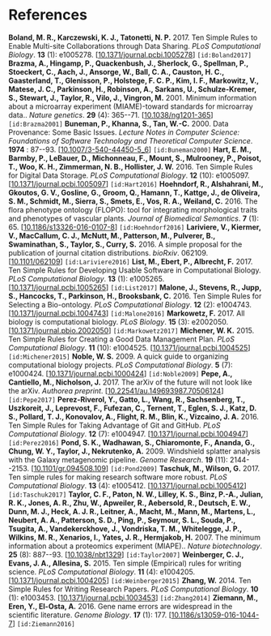 References
==========
<a name="Boland2017"></a>
**Boland, M. R., Karczewski, K. J., Tatonetti, N. P.** 2017. Ten Simple Rules to Enable Multi-site Collaborations through Data Sharing. _PLoS Computational Biology_. **13** (1): e1005278. [[10.1371/journal.pcbi.1005278](http://doi.org/10.1371/journal.pcbi.1005278)] `[id:Boland2017]`
<a name="Brazma2001"></a>
**Brazma, A., Hingamp, P., Quackenbush, J., Sherlock, G., Spellman, P., Stoeckert, C., Aach, J., Ansorge, W., Ball, C. A., Causton, H. C., Gaasterland, T., Glenisson, P., Holstege, F. C. P., Kim, I. F., Markowitz, V., Matese, J. C., Parkinson, H., Robinson, A., Sarkans, U., Schulze-Kremer, S., Stewart, J., Taylor, R., Vilo, J., Vingron, M.** 2001. Minimum information about a microarray experiment (MIAME)-toward standards for microarray data.. _Nature genetics_. **29** (4): 365--71. [[10.1038/ng1201-365](http://doi.org/10.1038/ng1201-365)] `[id:Brazma2001]`
<a name="Buneman2000"></a>
**Buneman, P., Khanna, S., Tan, W.-C.** 2000. Data Provenance: Some Basic Issues. _Lecture Notes in Computer Science: Foundations of Software Technology and Theoretical Computer Science_. **1974** : 87--93. [[10.1007/3-540-44450-5_6](http://doi.org/10.1007/3-540-44450-5_6)] `[id:Buneman2000]`
<a name="Hart2016"></a>
**Hart, E. M., Barmby, P., LeBauer, D., Michonneau, F., Mount, S., Mulrooney, P., Poisot, T., Woo, K. H., Zimmerman, N. B., Hollister, J. W.** 2016. Ten Simple Rules for Digital Data Storage. _PLoS Computational Biology_. **12** (10): e1005097. [[10.1371/journal.pcbi.1005097](http://doi.org/10.1371/journal.pcbi.1005097)] `[id:Hart2016]`
<a name="Hoehndorf2016"></a>
**Hoehndorf, R., Alshahrani, M., Gkoutos, G. V., Gosline, G., Groom, Q., Hamann, T., Kattge, J., de Oliveira, S. M., Schmidt, M., Sierra, S., Smets, E., Vos, R. A., Weiland, C.** 2016. The flora phenotype ontology (FLOPO): tool for integrating morphological traits and phenotypes of vascular plants. _Journal of Biomedical Semantics_. **7** (1): 65. [[10.1186/s13326-016-0107-8](http://doi.org/10.1186/s13326-016-0107-8)] `[id:Hoehndorf2016]`
<a name="Lariviere2016"></a>
**Lariviere, V., Kiermer, V., MacCallum, C. J., McNutt, M., Patterson, M., Pulverer, B., Swaminathan, S., Taylor, S., Curry, S.** 2016. A simple proposal for the publication of journal citation distributions. _bioRxiv_. 062109. [[10.1101/062109](http://doi.org/10.1101/062109)] `[id:Lariviere2016]`
<a name="List2017"></a>
**List, M., Ebert, P., Albrecht, F.** 2017. Ten Simple Rules for Developing Usable Software in Computational Biology. _PLoS Computational Biology_. **13** (1): e1005265. [[10.1371/journal.pcbi.1005265](http://doi.org/10.1371/journal.pcbi.1005265)] `[id:List2017]`
<a name="Malone2016"></a>
**Malone, J., Stevens, R., Jupp, S., Hancocks, T., Parkinson, H., Brooksbank, C.** 2016. Ten Simple Rules for Selecting a Bio-ontology. _PLoS Computational Biology_. **12** (2): e1004743. [[10.1371/journal.pcbi.1004743](http://doi.org/10.1371/journal.pcbi.1004743)] `[id:Malone2016]`
<a name="Markowetz2017"></a>
**Markowetz, F.** 2017. All biology is computational biology. _PLoS Biology_. **15** (3): e2002050. [[10.1371/journal.pbio.2002050](http://doi.org/10.1371/journal.pbio.2002050)] `[id:Markowetz2017]`
<a name="Michener2015"></a>
**Michener, W. K.** 2015. Ten Simple Rules for Creating a Good Data Management Plan. _PLoS Computational Biology_. **11** (10): e1004525. [[10.1371/journal.pcbi.1004525](http://doi.org/10.1371/journal.pcbi.1004525)] `[id:Michener2015]`
<a name="Noble2009"></a>
**Noble, W. S.** 2009. A quick guide to organizing computational biology projects. _PLoS Computational Biology_. **5** (7): e1000424. [[10.1371/journal.pcbi.1000424](http://doi.org/10.1371/journal.pcbi.1000424)] `[id:Noble2009]`
<a name="Pepe2017"></a>
**Pepe, A., Cantiello, M., Nicholson, J.** 2017. The arXiv of the future will not look like the arXiv. _Authorea preprint_. [[10.22541/au.149693987.70506124](http://doi.org/10.22541/au.149693987.70506124)] `[id:Pepe2017]`
<a name="Perez2016"></a>
**Perez-Riverol, Y., Gatto, L., Wang, R., Sachsenberg, T., Uszkoreit, J., Leprevost, F., Fufezan, C., Ternent, T., Eglen, S. J., Katz, D. S., Pollard, T. J., Konovalov, A., Flight, R. M., Blin, K., Vizcaino, J. A.** 2016. Ten Simple Rules for Taking Advantage of Git and GitHub. _PLoS Computational Biology_. **12** (7): e1004947. [[10.1371/journal.pcbi.1004947](http://doi.org/10.1371/journal.pcbi.1004947)] `[id:Perez2016]`
<a name="Pond2009"></a>
**Pond, S. K., Wadhawan, S., Chiaromonte, F., Ananda, G., Chung, W. Y., Taylor, J., Nekrutenko, A.** 2009. Windshield splatter analysis with the Galaxy metagenomic pipeline. _Genome Research_. **19** (11): 2144--2153. [[10.1101/gr.094508.109](http://doi.org/10.1101/gr.094508.109)] `[id:Pond2009]`
<a name="Taschuk2017"></a>
**Taschuk, M., Wilson, G.** 2017. Ten simple rules for making research software more robust. _PLoS Computational Biology_. **13** (4): e1005412. [[10.1371/journal.pcbi.1005412](http://doi.org/10.1371/journal.pcbi.1005412)] `[id:Taschuk2017]`
<a name="Taylor2007"></a>
**Taylor, C. F., Paton, N. W., Lilley, K. S., Binz, P.-A., Julian, R. K., Jones, A. R., Zhu, W., Apweiler, R., Aebersold, R., Deutsch, E. W., Dunn, M. J., Heck, A. J. R., Leitner, A., Macht, M., Mann, M., Martens, L., Neubert, A. A., Patterson, S. D., Ping, P., Seymour, S. L., Souda, P., Tsugita, A., Vandekerckhove, J., Vondriska, T. M., Whitelegge, J. P., Wilkins, M. R., Xenarios, I., Yates, J. R., Hermjakob, H.** 2007. The minimum information about a proteomics experiment (MIAPE).. _Nature biotechnology_. **25** (8): 887--93. [[10.1038/nbt1329](http://doi.org/10.1038/nbt1329)] `[id:Taylor2007]`
<a name="Weinberger2015"></a>
**Weinberger, C. J., Evans, J. A., Allesina, S.** 2015. Ten simple (Empirical) rules for writing science. _PLoS Computational Biology_. **11** (4): e1004205. [[10.1371/journal.pcbi.1004205](http://doi.org/10.1371/journal.pcbi.1004205)] `[id:Weinberger2015]`
<a name="Zhang2014"></a>
**Zhang, W.** 2014. Ten Simple Rules for Writing Research Papers. _PLoS Computational Biology_. **10** (1): e1003453. [[10.1371/journal.pcbi.1003453](http://doi.org/10.1371/journal.pcbi.1003453)] `[id:Zhang2014]`
<a name="Ziemann2016"></a>
**Ziemann, M., Eren, Y., El-Osta, A.** 2016. Gene name errors are widespread in the scientific literature. _Genome Biology_. **17** (1): 177. [[10.1186/s13059-016-1044-7](http://doi.org/10.1186/s13059-016-1044-7)] `[id:Ziemann2016]`
